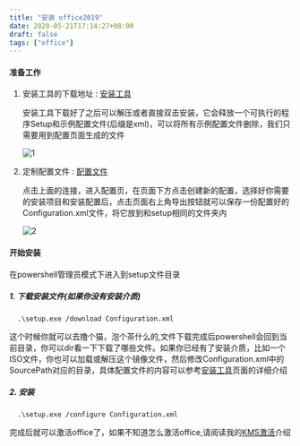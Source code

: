 ```yaml
---
title: "安装 office2019"
date: 2020-05-21T17:14:27+08:00
draft: false
tags: ["office"]
---
```


#### 准备工作

1.  安装工具的下载地址 : [安装工具](https://www.microsoft.com/en-us/download/details.aspx?id=49117)

    安装工具下载好了之后可以解压或者直接双击安装，它会释放一个可执行的程序Setup和示例配置文件(后缀是xml)，可以将所有示例配置文件删除，我们只需要用到配置页面生成的文件

    ![1](https://img-blog.csdnimg.cn/20191221183135906.png)

2.  定制配置文件 : [配置文件](https://config.office.com/)

    点击上面的连接，进入配置页，在页面下方点击创建新的配置，选择好你需要的安装项目和安装配置后，点击页面右上角导出按钮就可以保存一份配置好的Configuration.xml文件，将它放到和setup相同的文件夹内

    ![2](https://img-blog.csdnimg.cn/20191221183922920.png)

#### 开始安装

在powershell管理员模式下进入到setup文件目录

##### 1. 下载安装文件(如果你没有安装介质)

``` {style="color:#f8f8f2;background-color:#272822;-moz-tab-size:4;-o-tab-size:4;tab-size:4"}
  .\setup.exe /download Configuration.xml
```

这个时候你就可以去撸个猫，泡个茶什么的,文件下载完成后powershell会回到当前目录，你可以dir看一下下载了哪些文件。如果你已经有了安装介质，比如一个ISO文件，你也可以加载或解压这个镜像文件，然后修改Configuration.xml中的SourcePath对应的目录，具体配置文件的内容可以参考[安装工具](https://www.microsoft.com/en-us/download/details.aspx?id=49117)页面的详细介绍

##### 2. 安装

``` {style="color:#f8f8f2;background-color:#272822;-moz-tab-size:4;-o-tab-size:4;tab-size:4"}
  .\setup.exe /configure Configuration.xml
```

完成后就可以激活office了，如果不知道怎么激活office,请阅读我的[KMS激活](https://blog.alex4u.win/post/kms/)介绍
